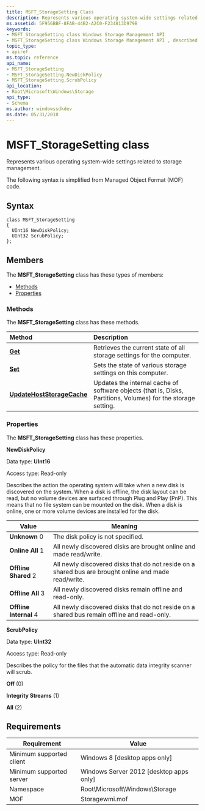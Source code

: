 ```yaml
---
title: MSFT_StorageSetting Class
description: Represents various operating system-wide settings related to storage management.
ms.assetid: 5F956BBF-8FAB-44B2-A2C0-F234813D979B
keywords:
- MSFT_StorageSetting class Windows Storage Management API
- MSFT_StorageSetting class Windows Storage Management API , described
topic_type:
- apiref
ms.topic: reference
api_name:
- MSFT_StorageSetting
- MSFT_StorageSetting.NewDiskPolicy
- MSFT_StorageSetting.ScrubPolicy
api_location:
- Root\Microsoft\Windows\Storage
api_type:
- Schema
ms.author: windowssdkdev
ms.date: 05/31/2018
---
```


# MSFT\_StorageSetting class

Represents various operating system-wide settings related to storage management.

The following syntax is simplified from Managed Object Format (MOF) code.

## Syntax

``` syntax
class MSFT_StorageSetting
{
  UInt16 NewDiskPolicy;
  UInt32 ScrubPolicy;
};
```

## Members

The **MSFT\_StorageSetting** class has these types of members:

-   [Methods](#methods)
-   [Properties](#properties)

### Methods

The **MSFT\_StorageSetting** class has these methods.



| Method                                                                       | Description                                                                                                              |
|:-----------------------------------------------------------------------------|:-------------------------------------------------------------------------------------------------------------------------|
| [**Get**](msft-storagesetting-get.md)                                       | Retrieves the current state of all storage settings for the computer.                                         |
| [**Set**](msft-storagesetting-set.md)                                       | Sets the state of various storage settings on this computer.                                                  |
| [**UpdateHostStorageCache**](msft-storagesetting-updatehoststoragecache.md) | Updates the internal cache of software objects (that is, Disks, Partitions, Volumes) for the storage setting. |



 

### Properties

The **MSFT\_StorageSetting** class has these properties.

 

**NewDiskPolicy**
   

Data type: **UInt16**
 

Access type: Read-only
 

Describes the action the operating system will take when a new disk is discovered on the system. When a disk is offline, the disk layout can be read, but no volume devices are surfaced through Plug and Play (PnP). This means that no file system can be mounted on the disk. When a disk is online, one or more volume devices are installed for the disk.



| Value                                                                                                                                                                                                                                                           | Meaning                                                                                                          |
|-----------------------------------------------------------------------------------------------------------------------------------------------------------------------------------------------------------------------------------------------------------------|------------------------------------------------------------------------------------------------------------------|
| <span id="Unknown"></span><span id="unknown"></span><span id="UNKNOWN"></span> **Unknown** 0                                      | The disk policy is not specified.                                                                     |
| <span id="Online_All"></span><span id="online_all"></span><span id="ONLINE_ALL"></span> **Online All** 1                          | All newly discovered disks are brought online and made read/write.                                    |
| <span id="Offline_Shared"></span><span id="offline_shared"></span><span id="OFFLINE_SHARED"></span> **Offline Shared** 2          | All newly discovered disks that do not reside on a shared bus are brought online and made read/write. |
| <span id="Offline_All"></span><span id="offline_all"></span><span id="OFFLINE_ALL"></span> **Offline All** 3                      | All newly discovered disks remain offline and read-only.                                              |
| <span id="Offline_Internal"></span><span id="offline_internal"></span><span id="OFFLINE_INTERNAL"></span> **Offline Internal** 4  | All newly discovered disks that do not reside on a shared bus remain offline and read-only.           |



 

 

**ScrubPolicy**
   

Data type: **UInt32**
 

Access type: Read-only
 

Describes the policy for the files that the automatic data integrity scanner will scrub.

 

<span id="Off"></span><span id="off"></span><span id="OFF"></span>**Off** (0)
 

<span id="Integrity_Streams"></span><span id="integrity_streams"></span><span id="INTEGRITY_STREAMS"></span>**Integrity Streams** (1)
 

<span id="All"></span><span id="all"></span><span id="ALL"></span>**All** (2)
 

 

## Requirements



| Requirement | Value |
|-------------------------------------|-------------------------------------------------------------------------------------------|
| Minimum supported client | Windows 8 \[desktop apps only\]                                                |
| Minimum supported server | Windows Server 2012 \[desktop apps only\]                                      |
| Namespace                | Root\\Microsoft\\Windows\\Storage                                              |
| MOF                      |  Storagewmi.mof  |



 

 






